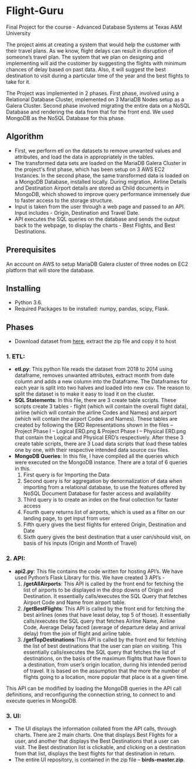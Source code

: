 # Flight-Guru
Final Project for the course - Advanced Database Systems at Texas A&amp;M University

The project aims at creating a system that would help the customer with their travel plans. As we know, flight delays can result in disruption of someone’s travel plan. The system that we plan on designing and implementing will aid the customer by suggesting the flights with minimum chances of delay based on past data. Also, it will suggest the best destination to visit during a particular time of the year and the best flights to take for it.

The Project was implemented in 2 phases. First phase, involved using a Relational Database Cluster, implemented on 3 MariaDB Nodes setup as a Galera Cluster. Second phase involved migrating the entire data on a NoSQL Database and rendering the data from that for the front end. We used MongoDB as the NoSQL Database for this phase.

## Algorithm
* First, we perform etl on the datasets to remove unwanted values and attributes, and load the data in appropriately in the tables.
* The transformed data sets are loaded on the MariaDB Galera Cluster in the project's first phase, which has been setup on 3 AWS EC2 Instances. In the second phase, the same transformed data is loaded on a MongoDB Database, installed locally. During migration, Airline Details and Destination Airport details are stored as Child documents in MongoDB, which showed to improve query performance immensely due to faster access to the storage structure.
* Input is taken from the user through a web page and passed to an API. Input includes - Origin, Destination and Travel Date.
* API executes the SQL queries on the database and sends the output back to the webpage, to display the charts - Best Flights, and Best Destinations.

## Prerequisites
An account on AWS to setup MariaDB Galera cluster of three nodes on EC2 platform that will store the database.

## Installing
* Python 3.6.
* Required Packages to be installed: numpy, pandas, scipy, Flask.

## Phases
* Download dataset from [here](https://www.kaggle.com/yuanyuwendymu/airline-delay-and-cancellation-data-2009-2018), extract the zip file and copy it to host

### 1. ETL:
* **etl.py**: This python file reads the dataset from 2018 to 2014 using dataframe, removes unwanted attributes, extract month from date column and adds a new column into the Dataframe. The Dataframes for each year is split into two halves and loaded into new csv. The reason to split the dataset is to make it easy to load it on the cluster.
* **SQL Statements**: In this file, there are 3 create table scripts. These scripts create 3 tables - flight (which will contain the overall flight data), airline (which will contain the airline Codes and Names) and airport (which will contain the airport Codes and Names). These tables are created by following the ERD Representations shown in the files – Project Phase I – Logical ERD.png & Project Phase I – Physical ERD.png that contain the Logical and Physical ERD’s respectively. After these 3 create table scripts, there are 3 Load data scripts that load these tables one by one, with their respective intended data source csv files.
* **MongoDB Queries**: In this file, I have compiled all the queries which were executed on the MongoDB instance. There are a total of 6 queries in this. 
    1. First query is for Importing the Data
    2. Second query is for aggregation by denormalization of data when importing from a relational database, to use the features offered by NoSQL Document Database for faster access and availability
    3. Third query is to create an index on the final collection for faster access
    4. Fourth query returns list of airports, which is used as a filter on our landing page, to get input from user
    5. Fifth query gives the best flights for entered Origin, Destination and Date
    6. Sixth query gives the best destination that a user can/should visit, on basis of his inputs (Origin and Month of Travel)

### 2. API:
* **api2.py**: This file contains the code written for hosting API’s. We have used Python’s Flask Library for this. We have created 3 API’s -
   1. **/getAllAirports**: This API is called by the front end for fetching the list of airports to be displayed in the drop downs of Origin and Destination. It essentially calls/executes the SQL Query that fetches Airport Code and Name from airport table.
   2. **/getBestFlights**: This API is called by the front end for fetching the best airlines (ones that have least delay, top 5 of those). It essentially calls/executes the SQL query that fetches Airline Name, Airline Code, Average Delay faced (average of departure delay and arrival delay) from the join of flight and airline table.
   3. **/getTopDestinations**:This API is called by the front end for fetching the list of best destinations that the user can plan on visiting. This essentially calls/executes the SQL query that fetches the list of destinations, on the basis of the maximum flights that have flown to a destination, from user’s origin location, during his intended period of travel. It is based on the assumption that the more the number of flights going to a location, more popular that place is at a given time.

This API can be modified by loading the MongoDB queries in the API call definitions, and reconfiguring the connection string, to connect to and execute queries in MongoDB.

### 3. UI:
* The UI displays the information collated from the API calls, through charts. There are 2 main charts. One that displays Best Flights for a user, and another that displays the Best Destinations that a user can visit. The Best destination list is clickable, and clicking on a destination from that list, displays the best flights for that destination in return.
* The entire UI repository, is contained in the zip file – **birds-master.zip**.
